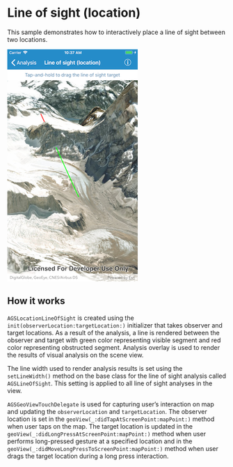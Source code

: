# Line of sight (location)

This sample demonstrates how to interactively place a line of sight
between two locations.

![](image1.png)

## How it works

`AGSLocationLineOfSight` is created using the
`init(observerLocation:targetLocation:)` initializer that takes observer
and target locations. As a result of the analysis, a line is rendered
between the observer and target with green color representing visible
segment and red color representing obstructed segment. Analysis overlay
is used to render the results of visual analysis on the scene view.

The line width used to render analysis results is set using the
`setLineWidth()` method on the base class for the line of sight analysis
called `AGSLineOfSight`. This setting is applied to all line of sight
analyses in the view.

`AGSGeoViewTouchDelegate` is used for capturing user’s interaction on
map and updating the `observerLocation` and `targetLocation`. The
observer location is set in the
`geoView(_:didTapAtScreenPoint:mapPoint:)` method when user taps on the
map. The target location is updated in the
`geoView(_:didLongPressAtScreenPoint:mapPoint:)` method when user
performs long-pressed gesture at a specified location and in the
`geoView(_:didMoveLongPressToScreenPoint:mapPoint:)` method when user
drags the target location during a long press interaction.
